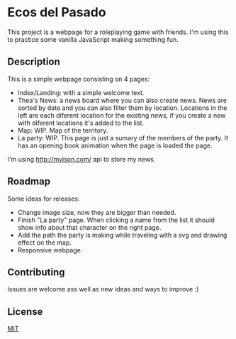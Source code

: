 # Ecos del Pasado

This project is a webpage for a roleplaying game with friends.
I'm using this to practice some vanilla JavaScript making something fun. 

## Description

This is a simple webpage consisting on 4 pages:

- Index/Landing: with a simple welcome text.
- Thea's News: a news board where you can also create news. News are sorted by date and you can also filter them by location. Locations in the left are each diferent location for the existing news, if you create a new with diferent locations it's added to the list.
- Map: WIP. Map of the territory. 
- La party: WIP. This page is just a sumary of the members of the party. It has an opening book animation when the page is loaded the page.

I'm using http://myjson.com/ api to store my news.

## Roadmap
Some ideas for releases:
- Change image size, now they are bigger than needed.
- Finish "La party" page. When clicking a name from the list it should show info about that character on the right page.
- Add the path the party is making while traveling with a svg and drawing effect on the map.
- Responsive webpage.

## Contributing
Issues are welcome ass well as new ideas and ways to improve :)

## License
[MIT](https://choosealicense.com/licenses/mit/)